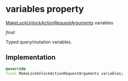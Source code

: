 


# variables property






[MakeLockUnlockActionRequestArguments](../../package-yonomi_sdk_dart_graphql_devices_lock_lock_queries.graphql/MakeLockUnlockActionRequestArguments-class.md) variables
  
_final_



<p>Typed query/mutation variables.</p>



## Implementation

```dart
@override
final MakeLockUnlockActionRequestArguments variables;


```








